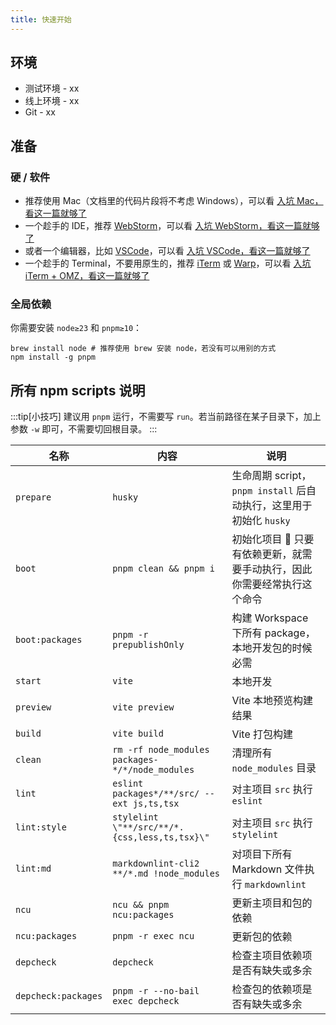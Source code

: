 ```yaml
---
title: 快速开始
---
```


## 环境

* 测试环境 - xx
* 线上环境 - xx
* Git - xx

## 准备

### 硬 / 软件

* 推荐使用 Mac（文档里的代码片段将不考虑 Windows），可以看 [入坑 Mac，看这一篇就够了](https://juejin.cn/post/7266452476379004980)
* 一个趁手的 IDE，推荐 [WebStorm](https://www.jetbrains.com/webstorm)，可以看 [入坑 WebStorm，看这一篇就够了](https://juejin.cn/post/7271184462934147135)
* 或者一个编辑器，比如 [VSCode](https://code.visualstudio.com)，可以看 [入坑 VSCode，看这一篇就够了](https://juejin.cn/post/7273435446587211812)
* 一个趁手的 Terminal，不要用原生的，推荐 [iTerm](https://iterm2.com) 或 [Warp](https://www.warp.dev)，可以看 [入坑 iTerm + OMZ，看这一篇就够了](https://juejin.cn/post/7267111166187012131)

### 全局依赖

你需要安装 `node≥23` 和 `pnpm≥10`：

```shell
brew install node # 推荐使用 brew 安装 node，若没有可以用别的方式
npm install -g pnpm
```

## 所有 npm scripts 说明

:::tip[小技巧]
建议用 `pnpm` 运行，不需要写 `run`。若当前路径在某子目录下，加上参数 `-w` 即可，不需要切回根目录。
:::

| 名称 | 内容 | 说明 |
| --- | --- | --- |
| `prepare` | `husky` | 生命周期 script，`pnpm install` 后自动执行，这里用于初始化 `husky` |
| `boot` | `pnpm clean && pnpm i` | 初始化项目 🚨 只要有依赖更新，就需要手动执行，因此你需要经常执行这个命令 |
| `boot:packages` | `pnpm -r prepublishOnly` | 构建 Workspace 下所有 package，本地开发包的时候必需 |
| `start` | `vite` | 本地开发 |
| `preview` | `vite preview` | Vite 本地预览构建结果 |
| `build` | `vite build` | Vite 打包构建 |
| `clean` | `rm -rf node_modules packages-*/*/node_modules` | 清理所有 `node_modules` 目录 |
| `lint` | `eslint packages*/**/src/ --ext js,ts,tsx` | 对主项目 `src` 执行 `eslint` |
| `lint:style` | `stylelint \"**/src/**/*.{css,less,ts,tsx}\"` | 对主项目 `src` 执行 `stylelint` |
| `lint:md` | `markdownlint-cli2 **/*.md !node_modules` | 对项目下所有 Markdown 文件执行 `markdownlint` |
| `ncu` | `ncu && pnpm ncu:packages` | 更新主项目和包的依赖 |
| `ncu:packages` | `pnpm -r exec ncu` | 更新包的依赖 |
| `depcheck` | `depcheck` | 检查主项目依赖项是否有缺失或多余 |
| `depcheck:packages` | `pnpm -r --no-bail exec depcheck` | 检查包的依赖项是否有缺失或多余 |
